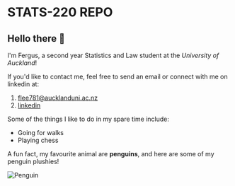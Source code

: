 # STATS-220 REPO

## Hello there 👋

I'm Fergus, a second year Statistics and Law student at the *University of Auckland*!

If you'd like to contact me, feel free to send an email or connect with me on linkedin at:
1. flee781@aucklanduni.ac.nz
2. [linkedin](https://nz.linkedin.com/in/fergus-lee)

Some of the things I like to do in my spare time include:
- Going for walks
- Playing chess

A fun fact, my favourite animal are **penguins**, and here are some of my penguin plushies!

![Penguin](https://i.imgur.com/2YLLRbH.jpeg)
